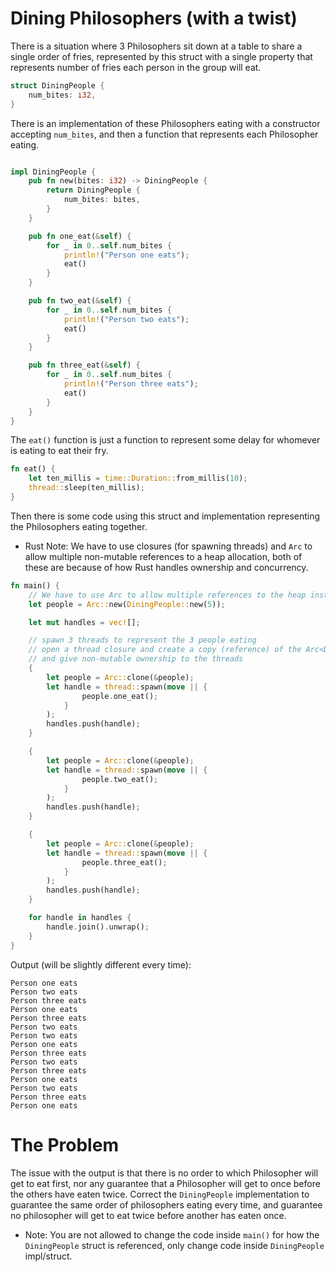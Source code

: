 # Dining Philosophers (with a twist)

There is a situation where 3 Philosophers sit down at a table to share a single order of fries, represented by this struct with a single property that represents number of fries each person in the group will eat.

```rust
struct DiningPeople { 
    num_bites: i32,
}
```

There is an implementation  of these Philosophers eating with a constructor accepting `num_bites`, and then a function that represents each Philosopher eating.

```rust

impl DiningPeople {
    pub fn new(bites: i32) -> DiningPeople {
        return DiningPeople { 
            num_bites: bites,
        }
    }

    pub fn one_eat(&self) {
        for _ in 0..self.num_bites {
            println!("Person one eats");
            eat()
        }
    }

    pub fn two_eat(&self) {
        for _ in 0..self.num_bites {
            println!("Person two eats");
            eat()
        }
    }

    pub fn three_eat(&self) {
        for _ in 0..self.num_bites {
            println!("Person three eats");
            eat()
        }
    }
}
```

The `eat()` function is just a function to represent some delay for whomever is eating to eat their fry.
```rust
fn eat() {
    let ten_millis = time::Duration::from_millis(10);
    thread::sleep(ten_millis);
}
```

Then there is some code using this struct and implementation representing the Philosophers eating together. 
 - Rust Note: We have to use closures (for spawning threads) and `Arc` to allow multiple non-mutable references to a heap allocation, both of these are because of how Rust handles ownership and concurrency.

```rust
fn main() {
    // We have to use Arc to allow multiple references to the heap instance of people
    let people = Arc::new(DiningPeople::new(5));

    let mut handles = vec![];

    // spawn 3 threads to represent the 3 people eating
    // open a thread closure and create a copy (reference) of the Arc<DiningPeople> 
    // and give non-mutable ownership to the threads
    {
        let people = Arc::clone(&people);
        let handle = thread::spawn(move || {
                people.one_eat();
            }
        );
        handles.push(handle);
    }

    {
        let people = Arc::clone(&people);
        let handle = thread::spawn(move || {
                people.two_eat();
            }
        );
        handles.push(handle);
    }

    {
        let people = Arc::clone(&people);
        let handle = thread::spawn(move || {
                people.three_eat();
            }
        );
        handles.push(handle);
    }

    for handle in handles {
        handle.join().unwrap();
    }
}
```

Output (will be slightly different every time): 
```
Person one eats
Person two eats
Person three eats
Person one eats
Person three eats
Person two eats
Person two eats
Person one eats
Person three eats
Person two eats
Person three eats
Person one eats
Person two eats
Person three eats
Person one eats
```

# The Problem

The issue with the output is that there is no order to which Philosopher will get to eat first, nor any guarantee that a Philosopher will get to once before the others have eaten twice. 
Correct the `DiningPeople` implementation to guarantee the same order of philosophers eating every time, and guarantee no philosopher will get to eat twice before another has eaten once.

- Note: You are not allowed to change the code inside `main()` for how the `DiningPeople` struct is referenced, only change code inside `DiningPeople` impl/struct. 

